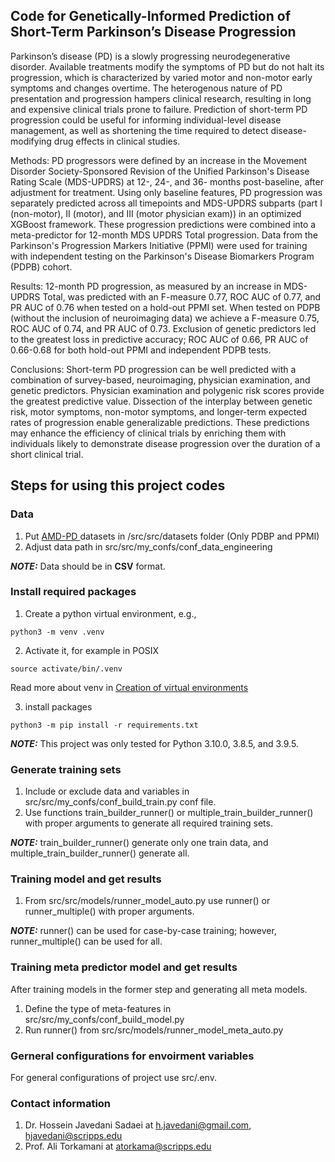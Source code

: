 ## Code for Genetically-Informed Prediction of Short-Term Parkinson’s Disease Progression 
Parkinson’s disease (PD) is a slowly progressing neurodegenerative disorder. Available treatments modify the symptoms of PD but do not halt its progression, which is characterized by varied motor and non-motor early symptoms and changes overtime. The heterogenous nature of PD presentation and progression hampers clinical research, resulting in long and expensive clinical trials prone to failure. Prediction of short-term PD progression could be useful for informing individual-level disease management, as well as shortening the time required to detect disease-modifying drug effects in clinical studies. 

Methods: PD progressors were defined by an increase in the Movement Disorder Society-Sponsored Revision of the Unified Parkinson's Disease Rating Scale (MDS-UPDRS) at 12-, 24-, and 36- months post-baseline, after adjustment for treatment. Using only baseline features, PD progression was separately predicted across all timepoints and MDS-UPDRS subparts (part I (non-motor), II (motor), and III (motor physician exam)) in an optimized XGBoost framework. These progression predictions were combined into a meta-predictor for 12-month MDS UPDRS Total progression. Data from the Parkinson's Progression Markers Initiative (PPMI) were used for training with independent testing on the Parkinson's Disease Biomarkers Program (PDPB) cohort. 

Results: 12-month PD progression, as measured by an increase in MDS-UPDRS Total, was predicted with an F-measure 0.77, ROC AUC of 0.77, and PR AUC of 0.76 when tested on a hold-out PPMI set. When tested on PDPB (without the inclusion of neuroimaging data) we achieve a F-measure 0.75, ROC AUC of 0.74, and PR AUC of 0.73. Exclusion of genetic predictors led to the greatest loss in predictive accuracy; ROC AUC of 0.66, PR AUC of 0.66-0.68 for both hold-out PPMI and independent PDPB tests. 

Conclusions: Short-term PD progression can be well predicted with a combination of survey-based, neuroimaging, physician examination, and genetic predictors. Physician examination and polygenic risk scores provide the greatest predictive value. Dissection of the interplay between genetic risk, motor symptoms, non-motor symptoms, and longer-term expected rates of progression enable generalizable predictions. These predictions may enhance the efficiency of clinical trials by enriching them with individuals likely to demonstrate disease progression over the duration of a short clinical trial.

## Steps for using this project codes

### Data 

1. Put [AMD-PD ](https://amp-pd.org/)
 datasets in /src/src/datasets folder (Only PDBP and PPMI)
2. Adjust data path in src/src/my_confs/conf_data_engineering

**_NOTE:_**  Data should be in **CSV** format.


### Install required packages

1. Create a python virtual environment, e.g.,

```
python3 -m venv .venv

```
2. Activate it, for example in POSIX
```
source activate/bin/.venv
```

Read more about venv in [Creation of virtual environments ](https://docs.python.org/3/library/venv.html
) 

3. install packages
```
python3 -m pip install -r requirements.txt
```

**_NOTE:_**  This project was only tested for Python 3.10.0, 3.8.5, and 3.9.5.


### Generate training sets

1. Include or exclude data and variables in src/src/my_confs/conf_build_train.py conf file.
2. Use functions train_builder_runner() or multiple_train_builder_runner() with proper arguments to generate all required training sets.

**_NOTE:_**  train_builder_runner() generate only one train data, and multiple_train_builder_runner() generate all.


### Training model and get results

1. From src/src/models/runner_model_auto.py use runner() or runner_multiple() with
proper arguments.


**_NOTE:_**  runner() can be used for case-by-case training; however, runner_multiple() can be used for all.

### Training meta predictor model and get results

After training models in the former step and generating all meta models.

1. Define the type of meta-features in src/src/my_confs/conf_build_model.py 
2. Run runner() from src/src/models/runner_model_meta_auto.py

### Gerneral configurations for envoirment variables

For general configurations of project use src/.env.


### Contact information

1. Dr. Hossein Javedani Sadaei at  <h.javedani@gmail.com>, <hjavedani@scripps.edu>
2. Prof. Ali Torkamani at <atorkama@scripps.edu>




